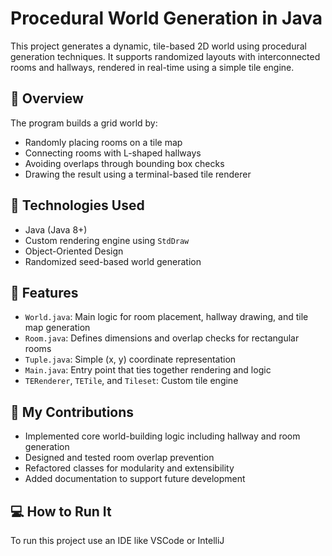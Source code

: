 # Procedural World Generation in Java

This project generates a dynamic, tile-based 2D world using procedural generation techniques. It supports randomized layouts with interconnected rooms and hallways, rendered in real-time using a simple tile engine.

## 🧠 Overview

The program builds a grid world by:
- Randomly placing rooms on a tile map
- Connecting rooms with L-shaped hallways
- Avoiding overlaps through bounding box checks
- Drawing the result using a terminal-based tile renderer

## 🔧 Technologies Used

- Java (Java 8+)
- Custom rendering engine using `StdDraw`
- Object-Oriented Design
- Randomized seed-based world generation

## 🎯 Features

- `World.java`: Main logic for room placement, hallway drawing, and tile map generation
- `Room.java`: Defines dimensions and overlap checks for rectangular rooms
- `Tuple.java`: Simple (x, y) coordinate representation
- `Main.java`: Entry point that ties together rendering and logic
- `TERenderer`, `TETile`, and `Tileset`: Custom tile engine

## 📁 My Contributions

- Implemented core world-building logic including hallway and room generation
- Designed and tested room overlap prevention
- Refactored classes for modularity and extensibility
- Added documentation to support future development

## 💻 How to Run It

To run this project use an IDE like VSCode or IntelliJ
